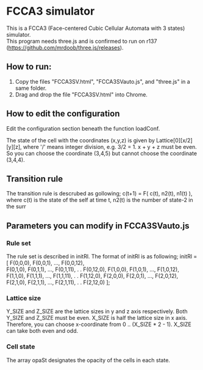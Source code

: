 # FCCA3 simulator
This is a FCCA3 (Face-centered Cubic Cellular Automata with 3 states) simulator.  
This program needs three.js and is confirmed to run on r137 (https://github.com/mrdoob/three.js/releases).

## How to run:
1. Copy the files "FCCA3SV.html", "FCCA3SVauto.js", and "three.js" in a same folder.
2. Drag and drop the file "FCCA3SV.html" into Chrome.

## How to edit the configuration
Edit the configuration section beneath the function loadConf.

The state of the cell with the coordinates (x,y,z) is given by
Lattice[0][x/2][y][z],
where '/' means integer division, e.g. 3/2 = 1.
x + y + z must be even. So you can choose the coordinate (3,4,5)
but cannot choose the coordinate (3,4,4).

## Transition rule
The transition rule is descrubed as gollowing;
c(t+1) = F( c(t), n2(t), n1(t) ),
where c(t) is the state of the self at time t, n2(t) is the number of state-2 in the surr

## Parameters you can modify in FCCA3SVauto.js
### Rule set
The rule set is described in initRl.
The format of initRl is as following;
initRl = [
F(0,0,0), F(0,0,1), ..., F(0,0,12),    
F(0,1,0), F(0,1,1), ..., F(0,1,11),
.
.
F(0,12,0),
F(1,0,0), F(1,0,1), ..., F(1,0,12),    
F(1,1,0), F(1,1,1), ..., F(1,1,11),
.
.
F(1,12,0),
F(2,0,0), F(2,0,1), ..., F(2,0,12),    
F(2,1,0), F(2,1,1), ..., F(2,1,11),
.
.
F(2,12,0)
];

### Lattice size
Y_SIZE and Z_SIZE are the lattice sizes in y and z axis respectively.
Both Y_SIZE and Z_SIZE must be even.
X_SIZE is half the lattice size in x axis. Therefore,
you can choose x-coordinate from 0 .. (X_SIZE * 2 - 1).
X_SIZE can take both even and odd.

### Cell state
The array opaSt designates the opacity of the cells in each state. 
